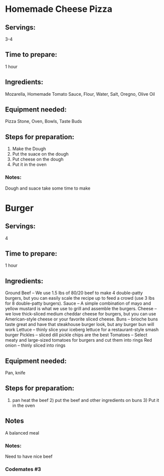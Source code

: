 # Homemade Cheese Pizza

## Servings: 
3-4

## Time to prepare: 
1 hour

## Ingredients: 
Mozarella, Homemade Tomato Sauce, Flour, Water, Salt, Oregno, Olive Oil

## Equipment needed: 
Pizza Stone, Oven, Bowls, Taste Buds

## Steps for preparation: 
1) Make the Dough
2) Put the suace on the dough
3) Put cheese on the dough
4) Put it in the oven

### Notes: 
Dough and suace take some time to make

# Burger

## Servings: 
4

## Time to prepare: 
1 hour

## Ingredients: 
Ground Beef – We use 1.5 lbs of 80/20 beef to make 4 double-patty burgers, but you can easily scale the recipe up to feed a crowd (use 3 lbs for 8 double-patty burgers).
Sauce – A simple combination of mayo and yellow mustard is what we use to grill and assemble the burgers.
Cheese – we love thick-sliced medium cheddar cheese for burgers, but you can use American-style cheese or your favorite sliced cheese.
Buns – brioche buns taste great and have that steakhouse burger look, but any burger bun will work
Lettuce – thinly slice your iceberg lettuce for a restaurant-style smash burger
Pickles – sliced dill pickle chips are the best
Tomatoes – Select meaty and large-sized tomatoes for burgers and cut them into rings
Red onion – thinly sliced into rings


## Equipment needed: 
Pan, knife

## Steps for preparation: 
1) pan heat the beef 2) put the beef and other ingredients on buns 3)  Put it in the oven

## Notes
A balanced meal
### Notes: 
Need to have nice beef

### Codemates #3


